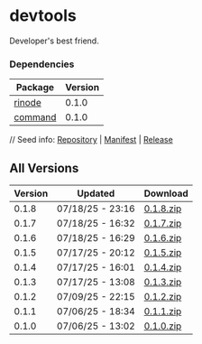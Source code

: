 # devtools

Developer's best friend.

### Dependencies

|Package|Version|
|---|---|
|[rinode](../rinode)|0.1.0|
|[command](../command)|0.1.0|

// Seed info: [Repository](https://github.com/fabriccore/devtools-js) | [Manifest](https://raw.githubusercontent.com/fabriccore/devtools-js/refs/heads/master/package.json) | [Release](https://github.com/fabriccore/devtools-js/archive/refs/heads/master.zip)

## All Versions

|Version|Updated|Download|
|---|---|---|
|0.1.8|07/18/25 - 23:16|[0.1.8.zip](./releases/0.1.8.zip)|
|0.1.7|07/18/25 - 16:32|[0.1.7.zip](./releases/0.1.7.zip)|
|0.1.6|07/18/25 - 16:29|[0.1.6.zip](./releases/0.1.6.zip)|
|0.1.5|07/17/25 - 20:12|[0.1.5.zip](./releases/0.1.5.zip)|
|0.1.4|07/17/25 - 16:01|[0.1.4.zip](./releases/0.1.4.zip)|
|0.1.3|07/17/25 - 13:08|[0.1.3.zip](./releases/0.1.3.zip)|
|0.1.2|07/09/25 - 22:15|[0.1.2.zip](./releases/0.1.2.zip)|
|0.1.1|07/06/25 - 18:34|[0.1.1.zip](./releases/0.1.1.zip)|
|0.1.0|07/06/25 - 13:02|[0.1.0.zip](./releases/0.1.0.zip)|